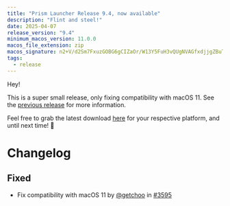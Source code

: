 ```yaml
---
title: "Prism Launcher Release 9.4, now available"
description: "Flint and steel!"
date: 2025-04-07
release_version: "9.4"
minimum_macos_version: 11.0.0
macos_file_extension: zip
macos_signature: n2+V/d2Sm7FxuzGOBG6gCIZaOr/W13Y5FuH3vQUgNVAGfxdjjgZBuTNWaGnaztmW047qsmrhH8TfBbnjkYOvBg==
tags:
  - release
---
```


Hey!

This is a super small release, only fixing compatibility with macOS 11. See the [previous release](/news/release-9.3) for more information.

Feel free to grab the latest download [here](https://prismlauncher.org/download) for your respective platform, and until next time! 🌈

# Changelog

## Fixed

- Fix compatibility with macOS 11 by [@getchoo](https://github.com/getchoo) in [#3595](https://github.com/PrismLauncher/PrismLauncher/pull/3595)
